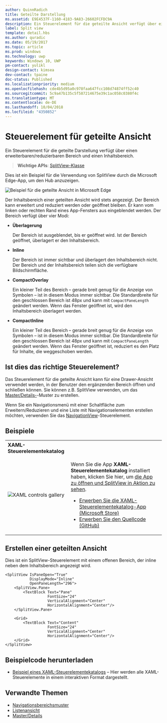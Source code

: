 ```yaml
---
author: QuinnRadich
title: Geteilte Darstellung
ms.assetid: E9E4537F-1160-4183-9A83-26602FCFDC9A
description: Ein Steuerelement für die geteilte Ansicht verfügt über einen erweiterbaren/reduzierbaren Bereich und einen Inhaltsbereich.
label: Split view
template: detail.hbs
ms.author: quradic
ms.date: 05/19/2017
ms.topic: article
ms.prod: windows
ms.technology: uwp
keywords: Windows 10, UWP
pm-contact: yulikl
design-contact: kimsea
dev-contact: tpaine
doc-status: Published
ms.localizationpriority: medium
ms.openlocfilehash: cde4b5d95a0c978faa647fcc108d74874ff52c40
ms.sourcegitcommit: 5c9a47b135c5f587214675e39c1ac058c0380f4c
ms.translationtype: MT
ms.contentlocale: de-DE
ms.lasthandoff: 10/04/2018
ms.locfileid: "4350852"
---
```

# <a name="split-view-control"></a>Steuerelement für geteilte Ansicht

Ein Steuerelement für die geteilte Darstellung verfügt über einen erweiterbaren/reduzierbaren Bereich und einen Inhaltsbereich.

> **Wichtige APIs**: [SplitView-Klasse](https://msdn.microsoft.com/library/windows/apps/dn864360)

Dies ist ein Beispiel für die Verwendung von SplitView durch die Microsoft Edge-App, um den Hub anzuzeigen.

![Beispiel für die geteilte Ansicht in Microsoft Edge](images/split_view_Edge.png)


 Der Inhaltsbereich einer geteilten Ansicht wird stets angezeigt. Der Bereich kann erweitert und reduziert werden oder geöffnet bleiben. Er kann vom linken oder rechten Rand eines App-Fensters aus eingeblendet werden. Der Bereich verfügt über vier Modi:

-   **Überlagerung**

    Der Bereich ist ausgeblendet, bis er geöffnet wird. Ist der Bereich geöffnet, überlagert er den Inhaltsbereich.

-   **Inline**

    Der Bereich ist immer sichtbar und überlagert den Inhaltsbereich nicht. Der Bereich und der Inhaltsbereich teilen sich die verfügbare Bildschirmfläche.

-   **CompactOverlay**

    Ein kleiner Teil des Bereich – gerade breit genug für die Anzeige von Symbolen – ist in diesem Modus immer sichtbar. Die Standardbreite für den geschlossen Bereich ist 48px und kann mit `CompactPaneLength` geändert werden. Wenn das Fenster geöffnet ist, wird den Inhaltsbereich überlagert werden.

-   **CompactInline**

    Ein kleiner Teil des Bereich – gerade breit genug für die Anzeige von Symbolen – ist in diesem Modus immer sichtbar. Die Standardbreite für den geschlossen Bereich ist 48px und kann mit `CompactPaneLength` geändert werden. Wenn das Fenster geöffnet ist, reduziert es den Platz für Inhalte, die weggeschoben werden.

## <a name="is-this-the-right-control"></a>Ist dies das richtige Steuerelement?

Das Steuerelement für die geteilte Ansicht kann für eine Drawer-Ansicht verwendet werden, in der Benutzer den ergänzenden Bereich öffnen und schließen können. Sie können z.B. SplitView verwenden, um das [Master/Details-](master-details.md)-Muster zu erstellen.

Wenn Sie ein Navigationsmenü mit einer Schaltfläche zum Erweitern/Reduzieren und eine Liste mit Navigationselementen erstellen möchten, verwenden Sie das [NavigationView](navigationview.md)-Steuerelement.

## <a name="examples"></a>Beispiele

<table>
<th align="left">XAML-Steuerelementekatalog<th>
<tr>
<td><img src="images/xaml-controls-gallery-sm.png" alt="XAML controls gallery"></img></td>
<td>
    <p>Wenn Sie die App <strong style="font-weight: semi-bold">XAML-Steuerelementekatalog</strong> installiert haben, klicken Sie hier, um <a href="xamlcontrolsgallery:/item/SplitView">die App zu öffnen und SplitView in Aktion zu sehen</a>.</p>
    <ul>
    <li><a href="https://www.microsoft.com/store/productId/9MSVH128X2ZT">Erwerben Sie die XAML-Steuerelementekatalog-App (Microsoft Store)</a></li>
    <li><a href="https://github.com/Microsoft/Windows-universal-samples/tree/master/Samples/XamlUIBasics">Erwerben Sie den Quellcode (GitHub)</a></li>
    </ul>
</td>
</tr>
</table>

## <a name="create-a-split-view"></a>Erstellen einer geteilten Ansicht

Dies ist ein SplitView-Steuerelement mit einem offenen Bereich, der inline neben dem Inhaltsbereich angezeigt wird.
```xaml
<SplitView IsPaneOpen="True"
           DisplayMode="Inline"
           OpenPaneLength="296">
    <SplitView.Pane>
        <TextBlock Text="Pane"
                   FontSize="24"
                   VerticalAlignment="Center"
                   HorizontalAlignment="Center"/>
    </SplitView.Pane>

    <Grid>
        <TextBlock Text="Content"
                   FontSize="24"
                   VerticalAlignment="Center"
                   HorizontalAlignment="Center"/>
    </Grid>
</SplitView>
```

## <a name="get-the-sample-code"></a>Beispielcode herunterladen

- [Beispiel eines XAML-Steuerelementekatalogs](https://github.com/Microsoft/Windows-universal-samples/tree/master/Samples/XamlUIBasics) – Hier werden alle XAML-Steuerelemente in einem interaktiven Format dargestellt.

## <a name="related-topics"></a>Verwandte Themen
- [Navigationsbereichsmuster](navigationview.md)
- [Listenansicht](lists.md)
- [Master/Details](master-details.md)